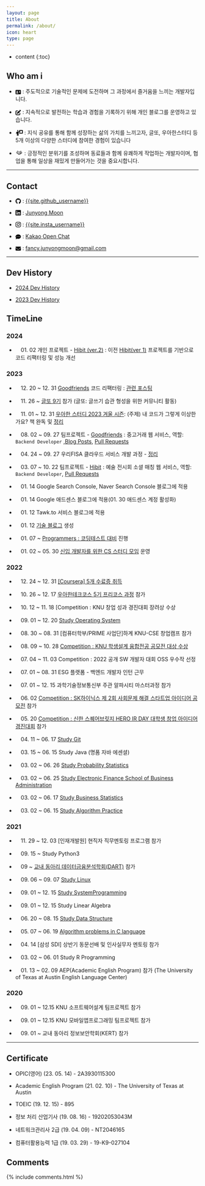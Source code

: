 ```yaml
---
layout: page
title: About
permalink: /about/
icon: heart
type: page
---
```


* content
{:toc}

## Who am i

* <img src="/assets/img/logo/about.png" style="max-width: 3%; vertical-align: text-bottom;"> : 주도적으로 기술적인 문제에 도전하며 그 과정에서 즐거움을 느끼는 개발자입니다.

* <img src="/assets/img/logo/edit.png" style="max-width: 3%; vertical-align: text-bottom;"> : 지속적으로 발전하는 학습과 경험을 기록하기 위해 개인 블로그를 운영하고 있습니다.

* <img src="/assets/img/logo/mentoring.png" style="max-width: 4%; vertical-align: text-bottom;"> : 지식 공유를 통해 함께 성장하는 삶의 가치를 느끼고자, 글또, 우아한스터디 등 5개 이상의 다양한 스터디에 참여한 경험이 있습니다

* <img src="/assets/img/logo/collaboration.png" style="max-width: 4%; vertical-align: text-bottom;"> : 긍정적인 분위기를 조성하며 동료들과 함께 유쾌하게 작업하는 개발자이며, 협업을 통해 일상을 재밌게 만들어가는 것을 중요시합니다.

---

## Contact

* <img src="/assets/img/logo/github.png" style="max-width: 3%; vertical-align: text-bottom;"> :  [{{site.github_username}}](https://github.com/{{site.github_username}})

* <img src="/assets/img/logo/linkedin.png" style="max-width: 3%; vertical-align: text-bottom;"> : [Junyong Moon](https://www.linkedin.com/in/{{site.linkedIn_username}})

* <img src="/assets/img/logo/instagram.png" style="max-width: 3%; vertical-align: text-bottom;"> : [{{site.insta_username}}](https://www.instagram.com/{{site.insta_username}})

* <img src="/assets/img/logo/kakaotalk.png" style="max-width: 3%; vertical-align: text-bottom;"> : [Kakao Open Chat](https://open.kakao.com/o/swXZ9B2e)

* <img src="/assets/img/logo/email.png" style="max-width: 3%; vertical-align: text-bottom;"> : fancy.junyongmoon@gmail.com


---

## Dev History

*  [2024 Dev History](https://devfancy.github.io/2024-Diary/)

*  [2023 Dev History](https://devfancy.github.io/2023-Diary/)

## TimeLine

### 2024

* 　01. 02 개인 프로젝트 - [Hibit (ver.2)](https://github.com/hibit-team/hibit-backend-improved) : 이전 [Hibit(ver 1)](https://github.com/hibit-team/hibit-backend) 프로젝트를 기반으로 코드 리팩터링 및 성능 개선

### 2023

* 　12. 20 ~ 12. 31 [Goodfriends](https://github.com/woorifisa-projects/GoodFriends) 코드 리팩터링 : [관련 포스팅](https://devfancy.github.io/Goodfriends-Improved/)

* 　11. 26 ~ [글또 9기](https://www.notion.so/zzsza/ac5b18a482fb4df497d4e8257ad4d516) 참가 (글또: 글쓰기 습관 형성을 위한 커뮤니티 활동)

* 　11. 01 ~ 12. 31 [우아한 스터디 2023 겨울 시즌](https://techblog.woowahan.com/14224/): (주제) 내 코드가 그렇게 이상한가요? 책 완독 및 [정리](https://devfancy.github.io/category/#GoodCode)

* 　08. 02 ~ 09. 27 팀프로젝트 - [Goodfriends](https://github.com/woorifisa-projects/GoodFriends) : 중고거래 웹 서비스, 역할: `Backend Developer` ,[Blog Posts](https://devfancy.github.io/category/#Goodfriends),  [Pull Requests](https://github.com/woorifisa-projects/GoodFriends/pulls?q=is%3Apr+is%3Aclosed+assignee%3AdevFancy)

* 　04. 24 ~ 09. 27 우리FISA 클라우드 서비스 개발 과정 - [정리](https://github.com/devFancy/devfancy-woorifisa)

* 　03. 07 ~ 10. 22 팀프로젝트 - [Hibit](https://github.com/hibit-team/hibit-backend) : 예술 전시회 소셜 매칭 웹 서비스, 역할: `Backend Developer`, [Pull Requests](https://github.com/hibit-team/hibit-backend/pulls?q=is%3Apr+assignee%3AdevFancy+is%3Aclosed)

* 　01. 14  Google Search Console, Naver Search Console 블로그에 적용

* 　01. 14  Google 애드센스 블로그에 적용(01. 30 애드센스 계정 활성화)

* 　01. 12  Tawk.to 서비스 블로그에 적용

* 　01. 12 [기술 블로그](https://github.com/devfancy/devfancy.github.io) 생성

* 　01. 07 ~ [Programmers : 코딩테스트 대비](https://github.com/devFancy/problem-solving) 진행

* 　01. 02 ~ 05. 30 [신입 개발자를 위한 CS 스터디 모임](https://github.com/devSquad-study/2023-CS-Study) 운영

### 2022

* 　12. 24 ~ 12. 31 [[Coursera] 5개 수료증 취득](https://devfancy.github.io/Coursera-Certificates/)

* 　10. 26 ~ 12. 17 [우아한테크코스 5기 프리코스 과정](https://github.com/devFancy/devfancy-woowacourse) 참가

* 　10. 12 ~ 11. 18 [Competition : KNU 창업 성과 경진대회 장려상 수상

* 　09. 01 ~ 12. 20 [Study Operating System](https://devfancy.github.io/category/#OS)

* 　08. 30 ~ 08. 31 [컴퓨터학부/PRIME 사업단]하계 KNU-CSE 창업캠프 참가

* 　08. 09 ~ 10. 28 [Competition : KNU 학생설계 융합전공 공모전 대상 수상](https://devfancy.github.io/Competition-KNU-Student-Design-Convergence-Major-Contest/)

* 　07. 04 ~ 11. 03 Competition : 2022 공개 SW 개발자 대회 OSS 우수작 선정

* 　07. 01 ~ 08. 31 ESG 플랫폼 - 백엔드 개발자 인턴 근무

* 　07. 01 ~ 12. 15 과학기술정보통신부 주관 알파시티 마스터과정 참가

* 　06. 02 [Competition : SK하이닉스 제 2회 사회문제 해결 스타트업 아이디어 공모전](https://news.skhynix.co.kr/post/2nd-solving-social-problems-exhibition-contest) 참가

* 　05. 20 [Competition : 신한 스퀘어브릿지 HERO IR DAY 대학생 창업 아이디어 경진대회](https://sehub.net/archives/2076603) 참가

* 　04. 11 ~ 06. 17 [Study Git](https://devfancy.github.io/category/#Git)

* 　03. 15 ~ 06. 15 Study Java (명품 자바 에센셜)

* 　03. 02 ~ 06. 26 [Study Probability Statistics](https://devfancy.github.io/category/#Probability-Statistics)

* 　03. 02 ~ 06. 25 [Study Electronic Finance School of Business Administration](https://devfancy.github.io/category/#Electronic-Finance)

* 　03. 02 ~ 06. 17 [Study Business Statistics](https://devfancy.github.io/category/#Business-Statistics)

* 　03. 02 ~ 06. 15 [Study Algorithm Practice](https://github.com/devfancy/KNU/tree/main/algorithm)

### 2021

* 　11. 29 ~ 12. 03 [인재개발원] 현직자 직무멘토링 프로그램 참가

* 　09. 15 ~ Study Python3 

* 　09 ~ [교내 동아리 데이터금융분석학회(DART)](https://www.knudart.com/) 참가

* 　09. 06 ~ 09. 07 [Study Linux](https://devfancy.github.io/category/#SystemProgramming)

* 　09. 01 ~ 12. 15 [Study SystemProgramming](https://github.com/devfancy/KNU/tree/main/systemProgramming)

* 　09. 01 ~ 12. 15 Study Linear Algebra

* 　06. 20 ~ 08. 15 [Study Data Structure](https://github.com/devfancy/KNU/tree/main/dataStructure)

* 　05. 07 ~ 06. 19 [Algorithm problems in C language](https://github.com/devfancy/KNU/tree/main/c)

* 　04. 14 [삼성 SDI] 상반기 동문선배 및 인사실무자 멘토링 참가

* 　03. 02 ~ 06. 01 Study R Programming

* 　01. 13 ~ 02. 09 AEP(Academic English Program) 참가 (The University of Texas at Austin English Language Center)

### 2020

* 　09. 01 ~ 12.15 KNU 소프트웨어설계 팀프로젝트 참가

* 　09. 01 ~ 12.15 KNU 모바일앱프로그래밍 팀프로젝트 참가 

* 　09. 01 ~ 교내 동아리 정보보안학회(KERT) 참가

---

## Certificate

*   OPIC(영어) (23. 05. 14) - 2A3930115300

*   Academic English Program (21. 02. 10) - The University of Texas at Austin

*   TOEIC (19. 12. 15) - 895

*   정보 처리 산업기사 (19. 08. 16) - 19202053043M

*   네트워크관리사 2급 (19. 04. 09) - NT2046165

*   컴퓨터활용능력 1급 (19. 03. 29) - 19-K9-027104

## Comments

{% include comments.html %}
